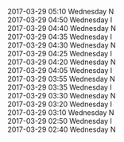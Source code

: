 2017-03-29 05:10 Wednesday  N  
2017-03-29 04:50 Wednesday  I  
2017-03-29 04:40 Wednesday  N  
2017-03-29 04:35 Wednesday  I  
2017-03-29 04:30 Wednesday  N  
2017-03-29 04:25 Wednesday  I  
2017-03-29 04:20 Wednesday  N  
2017-03-29 04:05 Wednesday  I  
2017-03-29 03:55 Wednesday  N  
2017-03-29 03:35 Wednesday  I  
2017-03-29 03:30 Wednesday  N  
2017-03-29 03:20 Wednesday  I  
2017-03-29 03:10 Wednesday  N  
2017-03-29 02:50 Wednesday  I  
2017-03-29 02:40 Wednesday  N  
